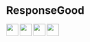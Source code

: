 <h1>ResponseGood</h1>
<img src='https://image.flaticon.com/icons/png/512/226/226772.png' height='32px' weight='32px'/>
<img src='https://cdn.icon-icons.com/icons2/112/PNG/512/python_18894.png' height='32px' weight='32px'/>
<img src='https://image.flaticon.com/icons/png/128/29/29594.png' height='32px' weight='32px'/>
<img src='https://cdn.icon-icons.com/icons2/2415/PNG/512/javascript_original_logo_icon_146455.png' height='32px' weight='32px'/>
